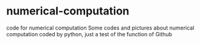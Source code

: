 # numerical-computation
code for numerical computation
Some codes and pictures about numerical computation coded by python, just a test of the function of Github
